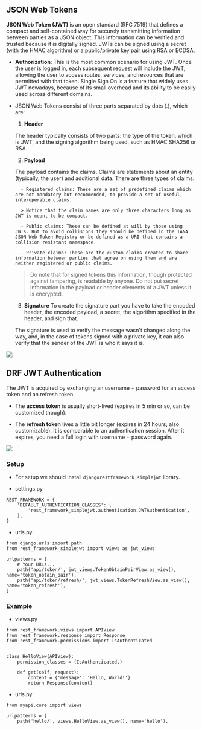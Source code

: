 ## JSON Web Tokens

**JSON Web Token (JWT)** is an open standard (RFC 7519) that defines a compact and self-contained way for securely transmitting information between parties as a JSON object. This information can be verified and trusted because it is digitally signed. JWTs can be signed using a secret (with the HMAC algorithm) or a public/private key pair using RSA or ECDSA.

- **Authorization**: This is the most common scenario for using JWT. Once the user is logged in, each subsequent request will include the JWT, allowing the user to access routes, services, and resources that are permitted with that token. Single Sign On is a feature that widely uses JWT nowadays, because of its small overhead and its ability to be easily used across different domains.


- JSON Web Tokens consist of three parts separated by dots (.), which are:

    1. **Header**

    The header typically consists of two parts: the type of the token, which is JWT, and the signing algorithm being used, such as HMAC SHA256 or RSA.

    2. **Payload**
    
    The payload contains the claims. Claims are statements about an entity (typically, the user) and additional data. There are three types of claims:

        - Registered claims: These are a set of predefined claims which are not mandatory but recommended, to provide a set of useful, interoperable claims.

        > Notice that the claim names are only three characters long as JWT is meant to be compact.

        - Public claims: These can be defined at will by those using JWTs. But to avoid collisions they should be defined in the IANA JSON Web Token Registry or be defined as a URI that contains a collision resistant namespace.

        - Private claims: These are the custom claims created to share information between parties that agree on using them and are neither registered or public claims.

    > Do note that for signed tokens this information, though protected against tampering, is readable by anyone. Do not put secret information in the payload or header elements of a JWT unless it is encrypted.

    3. **Signature**
    To create the signature part you have to take the encoded header, the encoded payload, a secret, the algorithm specified in the header, and sign that.

    The signature is used to verify the message wasn't changed along the way, and, in the case of tokens signed with a private key, it can also verify that the sender of the JWT is who it says it is.

![](https://miro.medium.com/max/6216/1*u3a-5xZDeudKrFGcxHzLew.png)


## DRF JWT Authentication

The JWT is acquired by exchanging an username + password for an access token and an refresh token.

- The **access token** is usually short-lived (expires in 5 min or so, can be customized though).

- The **refresh token** lives a little bit longer (expires in 24 hours, also customizable). It is comparable to an authentication session. After it expires, you need a full login with username + password again.

![](https://miro.medium.com/max/630/1*IqAodJn46th31XLkU5Qf1w.jpeg)

### Setup
- For setup we should install `djangorestframework_simplejwt` library.

- settings.py
```
REST_FRAMEWORK = {
    'DEFAULT_AUTHENTICATION_CLASSES': [
        'rest_framework_simplejwt.authentication.JWTAuthentication',
    ],
}
```

- urls.py
```
from django.urls import path
from rest_framework_simplejwt import views as jwt_views

urlpatterns = [
    # Your URLs...
    path('api/token/', jwt_views.TokenObtainPairView.as_view(), name='token_obtain_pair'),
    path('api/token/refresh/', jwt_views.TokenRefreshView.as_view(), name='token_refresh'),
]
```

### Example

- views.py

```
from rest_framework.views import APIView
from rest_framework.response import Response
from rest_framework.permissions import IsAuthenticated


class HelloView(APIView):
    permission_classes = (IsAuthenticated,)

    def get(self, request):
        content = {'message': 'Hello, World!'}
        return Response(content)
```

- urls.py

```from django.urls import path
from myapi.core import views

urlpatterns = [
    path('hello/', views.HelloView.as_view(), name='hello'),
```